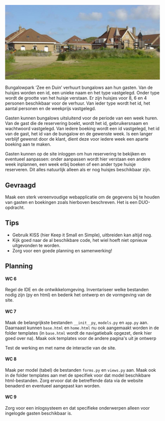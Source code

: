 ![Bos en Duin](imgs/bos-duin.jpeg)

Bungalowpark ‘Zee en Duin’ verhuurt bungalows aan hun gasten. Van de huisjes worden een id, een unieke naam en het type vastgelegd. Onder type wordt de grootte van het huisje verstaan. Er zijn huisjes voor 8, 6 en 4 personen beschikbaar voor de verhuur. Van ieder type wordt het id, het aantal personen en de weekprijs vastgelegd. 

Gasten kunnen bungalows uitsluitend voor de periode van een week huren. Van de gast die de reservering boekt, wordt het id, gebruikersnaam en wachtwoord vastgelegd. Van iedere boeking wordt een id vastgelegd, het id van de gast, het id van de bungalow en de gewenste week. Is een langer verblijf gewenst door de klant, dient deze voor iedere week een aparte boeking aan te maken.

Gasten kunnen op de site inloggen om hun reservering te bekijken en eventueel aanpassen: onder aanpassen wordt hier verstaan een andere week inplannen, een week erbij boeken of een ander type huisje reserveren. Dit alles natuurlijk alleen als er nog huisjes beschikbaar zijn.

## Gevraagd

Maak een sterk vereenvoudige webapplicatie om de gegevens bij te houden van gasten en boekingen zoals hierboven beschreven. Het is een DUO-opdracht.

## Tips

- Gebruik KISS (hier Keep it Small en Simple), uitbreiden kan altijd nog.
- Kijk goed naar de al beschikbare code, het wiel hoeft niet opnieuw uitgevonden te worden.
- Zorg voor een goede planning en samenwerking!

## Planning

#### WC 6
Regel de IDE en de ontwikkelomgeving. Inventariseer welke bestanden nodig zijn (py en html) en bedenk het ontwerp en de vormgeving van de site. 

#### WC 7
Maak de belangrijkste bestanden `__init__py`, `models.py` en `app.py` aan.
Daarnaast kunnen `base.html` en `home.html` nu ook aangemaakt worden in de folder templates (in `base.html` wordt de navigatiebalk opgezet, denk hier goed over na).
Maak ook templates voor de andere pagina's uit je ontwerp

Test de werking en met name de interactie van de site.

#### WC 8
Maak per model (tabel) de bestanden `forms.py` en `views.py` aan.
Maak ook in de folder templates aan met de specifiek voor dat model beschikbare html-bestanden. Zorg ervoor dat de betreffende data via de website benaderd en eventueel aangepast kan worden.

#### WC 9
Zorg voor een inlogsysteem en dat specifieke onderwerpen alleen voor ingelogde gasten beschikbaar is.

